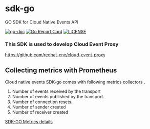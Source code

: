 # sdk-go
GO SDK for Cloud Native Events API

[![go-doc](https://godoc.org/github.com/redhat-cne/sdk-go?status.svg)](https://godoc.org/github.com/redhat-cne/sdk-go)
[![Go Report Card](https://goreportcard.com/badge/github.com/redhat-cne/sdk-go)](https://goreportcard.com/report/github.com/redhat-cne/sdk-go)
[![LICENSE](https://img.shields.io/github/license/redhat-cne/sdk-go.svg)](https://github.com/redhat-cne/sdk-go/blob/main/LICENSE)


### This SDK is used to develop Cloud Event Proxy
https://github.com/redhat-cne/cloud-event-proxy


## Collecting metrics with Prometheus
Cloud native events SDK-go comes with following metrics collectors .
1. Number of events received  by the transport
2. Number of events published by the transport.
3. Number of connection resets.
4. Number of sender created
5. Number of receiver created
      
[SDK-GO Metrics details ](docs/metrics.md)



